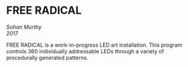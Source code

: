 FREE RADICAL
==========
*Sohan Murthy*
<br>
*2017*

FREE RADICAL is a work-in-progress LED art installation.
This program controls 360 individually addressable LEDs
through a variety of procedurally generated patterns.
